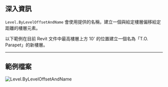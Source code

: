 ## 深入資訊
`Level.ByLevelOffsetAndName` 會使用提供的名稱，建立一個與給定樓層偏移給定距離的樓層元素。

以下範例在目前 Revit 文件中最高樓層上方 10' 的位置建立一個名為「T.O. Parapet」的新樓層。
___
## 範例檔案

![Level.ByLevelOffsetAndName](./Revit.Elements.Level.ByLevelOffsetAndName_img.jpg)
